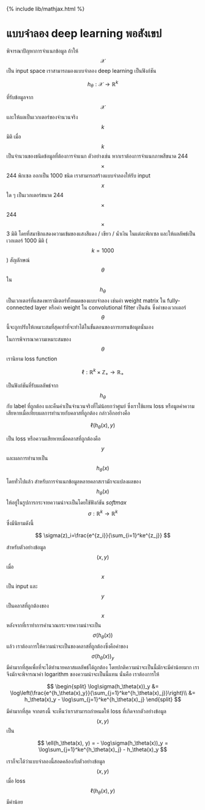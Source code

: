 {% include lib/mathjax.html %}
# แบบจำลอง deep learning พอสังเขป

พิจารณาปัญหาการจำแนกข้อมูล ถ้าให้ $$\mathcal{X}$$ เป็น input space เราสามารถมองแบบจำลอง deep learning เป็นฟังก์ชัน 

$$
h_\theta : \mathcal{X}\rightarrow \mathbb{R}^k
$$ 

ที่รับข้อมูลจาก $$\mathcal{X}$$ และให้ผลเป็นเวกเตอร์ของจำนวนจริง $$k$$ มิติ เมื่อ $$k$$ เป็นจำนวนของชนิดข้อมูลที่ต้องการจำแนก ตัวอย่างเช่น หากเราต้องการจำแนกภาพสีขนาด 244$$\times$$244 พิกเซล ออกเป็น 1000 ชนิด เราสามารถสร้างแบบจำลองให้รับ input $$x$$ ใด ๆ เป็นเวกเตอร์ขนาด 244$$\times$$244$$\times$$3 มิติ โดยที่สมาชิกแสดงความเข้มของแสงสีแดง / เขียว / น้ำเงิน ในแต่ละพิกเซล และให้ผลลัพธ์เป็นเวกเตอร์ 1000 มิติ ($$k=1000$$) สัญลักษณ์ $$\theta$$ ใน $$h_\theta$$ เป็นเวกเตอร์ที่แสดงพารามิเตอร์ทั้งหมดของแบบจำลอง เช่นค่า weight matrix ใน fully-connected layer หรือค่า weight ใน convolutional filter เป็นต้น ซึ่งค่าของเวกเตอร์ $$\theta$$ นี้จะถูกปรับให้เหมาะสมที่สุดเท่าที่จะทำได้ในขั้นตอนของการเทรนข้อมูลนั่นเอง

ในการพิจารณาความเหมาะสมของ $$\theta$$ เรานิยาม loss function 

$$
\ell: \mathbb{R}^k\times \mathbb{Z}_+\rightarrow \mathbb{R}_+
$$ 

เป็นฟังก์ชันที่รับผลลัพธ์จาก $$h_\theta$$ กับ label ที่ถูกต้อง และคืนค่าเป็นจำนวนจริงที่ไม่น้อยกว่าศูนย์ ซึ่งเราใช้แทน loss หรือมูลค่าความเสียหายเมื่อเทียบผลการทำนายกับคลาสที่ถูกต้อง กล่าวอีกอย่างคือ 

$$
\ell(h_\theta(x), y)
$$ 

เป็น loss หรือความเสียหายเมื่อคลาสที่ถูกต้องคือ $$y$$ และผลการทำนายเป็น $$h_\theta(x)$$

โดยทั่วไปแล้ว สำหรับการจำแนกข้อมูลหลายคลาสเรามักจะแปลงผลของ $$h_\theta(x)$$ ให้อยู่ในรูปการกระจายความน่าจะเป็นโดยใช้ฟังก์ชัน _softmax_ $$\sigma: \mathbb{R}^k\rightarrow\mathbb{R}^k$$ ซึ่งมีนิยามดังนี้

$$
\sigma(z)_i=\frac{e^{z_i}}{\sum_{i=1}^ke^{z_j}}
$$

สำหรับตัวอย่างข้อมูล $$(x, y)$$ เมื่อ $$x$$ เป็น input และ $$y$$ เป็นคลาสที่ถูกต้องของ $$x$$ 
หลังจากที่เราทำการคำนวณกระจายความน่าจะเป็น $$\sigma(h_\theta(x))$$ แล้ว เราต้องการให้ความน่าจะเป็นของคลาสที่ถูกต้องซึ่งคือค่าของ $$\sigma(h_\theta(x))_y$$ มีค่ามากที่สุดเพื่อที่จะได้ทำนายคลาสผลลัพธ์ได้ถูกต้อง 
โดยปกติความน่าจะเป็นนี้มักจะมีค่าน้อยมาก เราจึงมักจะพิจารณาค่า logarithm ของความน่าจะเป็นนี้แทน นั่นคือ เราต้องการให้

$$
\begin{split}
\log\sigma(h_\theta(x))_y &= \log\left(\frac{e^{h_\theta(x)_y}}{\sum_{j=1}^ke^{h_\theta(x)_j}}\right)\\
&= h_\theta(x)_y - \log\sum_{j=1}^ke^{h_\theta(x)_j}
\end{split}
$$

มีค่ามากที่สุด
จากตรงนี้ จะเห็นว่าเราสามารถกำหนดให้ loss ที่เกิดจากตัวอย่างข้อมูล $$(x, y)$$ เป็น

$$
\ell(h_\theta(x), y) = - \log\sigma(h_\theta(x))_y  = \log\sum_{j=1}^ke^{h_\theta(x)_j} - h_\theta(x)_y
$$ 

เราก็จะได้ว่าแบบจำลองนี้สอดคล้องกับตัวอย่างข้อมูล $$(x, y)$$ เมื่อ loss $$\ell(h_\theta(x), y)$$ มีค่าน้อย
